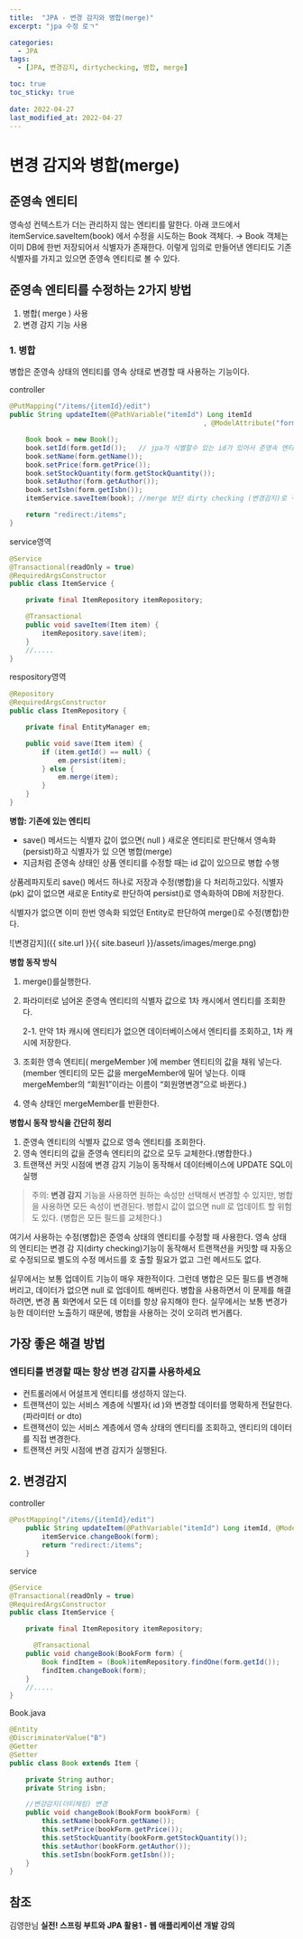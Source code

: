 ```yaml
---
title:  "JPA - 변경 감지와 병합(merge)"
excerpt: "jpa 수정 로ㄱ"

categories:
  - JPA
tags:
  - [JPA, 변경감지, dirtychecking, 병합, merge]

toc: true
toc_sticky: true
 
date: 2022-04-27
last_modified_at: 2022-04-27
---
```

# **변경 감지와 병합(merge)**

## **준영속 엔티티**

영속성 컨텍스트가 더는 관리하지 않는 엔티티를 말한다.
아래 코드에서 itemService.saveItem(book) 에서 수정을 시도하는 Book 객체다.  → Book 객체는 이미 DB에 한번 저장되어서 식별자가 존재한다. 이렇게 임의로 만들어낸 엔티티도 기존 식별자를 가지고 있으면 준영속 엔티티로 볼 수 있다.

## **준영속 엔티티를 수정하는 2가지 방법**

1. 병합( merge ) 사용
2. 변경 감지 기능 사용

### 1. 병합

병합은 준영속 상태의 엔티티를 영속 상태로 변경할 때 사용하는 기능이다.

controller

```java
@PutMapping("/items/{itemId}/edit")
public String updateItem(@PathVariable("itemId") Long itemId
												, @ModelAttribute("form") BookForm form) {

    Book book = new Book();
    book.setId(form.getId());   // jpa가 식별할수 있는 id가 있어서 준영속 엔티티가 됨
    book.setName(form.getName());
    book.setPrice(form.getPrice());
    book.setStockQuantity(form.getStockQuantity());
    book.setAuthor(form.getAuthor());
    book.setIsbn(form.getIsbn());
    itemService.saveItem(book); //merge 보단 dirty checking (변경감지)로 구현 권장

    return "redirect:/items";
}
```

service영역

```java
@Service
@Transactional(readOnly = true)
@RequiredArgsConstructor
public class ItemService {

    private final ItemRepository itemRepository;

    @Transactional
    public void saveItem(Item item) {
        itemRepository.save(item);
    }
	//.....
}
```

respository영역

```java
@Repository
@RequiredArgsConstructor
public class ItemRepository {

    private final EntityManager em;

    public void save(Item item) {
        if (item.getId() == null) {
            em.persist(item);
        } else {
            em.merge(item);
        }
    }
}
```

**병합: 기존에 있는 엔티티**

- save() 메서드는 식별자 값이 없으면( null ) 새로운 엔티티로 판단해서 영속화(persist)하고 식별자가 있
으면 병합(merge)
- 지금처럼 준영속 상태인 상품 엔티티를 수정할 때는 id 값이 있으므로 병합 수행

상품레파지토리 save() 메서드 하나로 저장과 수정(병합)을 다 처리하고있다. 식별자(pk) 값이 없으면  새로운 Entity로 판단하여 persist()로 영속화하여 DB에 저장한다.

식별자가 없으면 이미 한번 영속화 되었던 Entity로 판단하여 merge()로 수정(병합)한다.

![변경감지]({{ site.url }}{{ site.baseurl }}/assets/images/merge.png)

**병합 동작 방식**

1. merge()를실행한다.
2. 파라미터로 넘어온 준영속 엔티티의 식별자 값으로 1차 캐시에서 엔티티를 조회한다.
    
    2-1. 만약 1차 캐시에 엔티티가 없으면 데이터베이스에서 엔티티를 조회하고, 1차 캐시에 저장한다.
    
3. 조회한 영속 엔티티( mergeMember )에 member 엔티티의 값을 채워 넣는다. (member 엔티티의 모든 값을 mergeMember에 밀어 넣는다. 이때 mergeMember의 “회원1”이라는 이름이 “회원명변경”으로 바뀐다.)
    
4. 영속 상태인 mergeMember를 반환한다.

**병합시 동작 방식을 간단히 정리**

1. 준영속 엔티티의 식별자 값으로 영속 엔티티를 조회한다.
2. 영속 엔티티의 값을 준영속 엔티티의 값으로 모두 교체한다.(병합한다.)
3. 트랜잭션 커밋 시점에 변경 감지 기능이 동작해서 데이터베이스에 UPDATE SQL이 실행

> 주의: **변경 감지** 기능을 사용하면 원하는 속성만 선택해서 변경할 수 있지만, 병합을 사용하면 모든 속성이 변경된다. 병합시 값이 없으면 null 로 업데이트 할 위험도 있다. (병합은 모든 필드를 교체한다.)
> 

여기서 사용하는 수정(병합)은 준영속 상태의 엔티티를 수정할 때 사용한다. 영속 상태의 엔티티는 변경 감 지(dirty checking)기능이 동작해서 트랜잭션을 커밋할 때 자동으로 수정되므로 별도의 수정 메서드를 호 출할 필요가 없고 그런 메서드도 없다.

실무에서는 보통 업데이트 기능이 매우 재한적이다. 그런데 병합은 모든 필드를 변경해버리고, 데이터가 없으면 null 로 업데이트 해버린다. 병합을 사용하면서 이 문제를 해결하려면, 변경 폼 화면에서 모든 데 이터를 항상 유지해야 한다. 실무에서는 보통 변경가능한 데이터만 노출하기 때문에, 병합을 사용하는 것이 오히려 번거롭다.


## **가장 좋은 해결 방법**

### **엔티티를 변경할 때는 항상 변경 감지를 사용하세요**

- 컨트롤러에서 어설프게 엔티티를 생성하지 않는다.
- 트랜잭션이 있는 서비스 계층에 식별자( id )와 변경할 데이터를 명확하게 전달한다.(파라미터 or dto)
- 트랜잭션이 있는 서비스 계층에서 영속 상태의 엔티티를 조회하고, 엔티티의 데이터를 직접 변경한다.
- 트랜잭션 커밋 시점에 변경 감지가 실행된다.

## 2. 변경감지

controller

```java
@PostMapping("/items/{itemId}/edit")
    public String updateItem(@PathVariable("itemId") Long itemId, @ModelAttribute("form") BookForm form) {
        itemService.changeBook(form);
        return "redirect:/items";
    }
```

service

```java
@Service
@Transactional(readOnly = true)
@RequiredArgsConstructor
public class ItemService {

    private final ItemRepository itemRepository;

	  @Transactional
    public void changeBook(BookForm form) {
        Book findItem = (Book)itemRepository.findOne(form.getId());
        findItem.changeBook(form);
    }
	//.....
}
```

Book.java

```java
@Entity
@DiscriminatorValue("B")
@Getter
@Setter
public class Book extends Item {

    private String author;
    private String isbn;

    //변걍감지(더티체킹) 변경
    public void changeBook(BookForm bookForm) {
        this.setName(bookForm.getName());
        this.setPrice(bookForm.getPrice());
        this.setStockQuantity(bookForm.getStockQuantity());
        this.setAuthor(bookForm.getAuthor());
        this.setIsbn(bookForm.getIsbn());
    }
}
```

## 참조
김영한님 ****실전! 스프링 부트와 JPA 활용1 - 웹 애플리케이션 개발 강의****